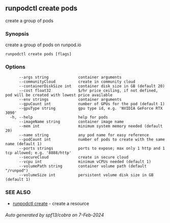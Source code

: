 ## runpodctl create pods

create a group of pods

### Synopsis

create a group of pods on runpod.io

```
runpodctl create pods [flags]
```

### Options

```
      --args string             container arguments
      --communityCloud          create in community cloud
      --containerDiskSize int   container disk size in GB (default 20)
      --cost float32            $/hr price ceiling, if not defined, pod will be created with lowest price available
      --env strings             container arguments
      --gpuCount int            number of GPUs for the pod (default 1)
      --gpuType string          gpu type id, e.g. 'NVIDIA GeForce RTX 3090'
  -h, --help                    help for pods
      --imageName string        container image name
      --mem int                 minimum system memory needed (default 20)
      --name string             any pod name for easy reference
      --podCount int            number of pods to create with the same name (default 1)
      --ports strings           ports to expose; max only 1 http and 1 tcp allowed; e.g. '8888/http'
      --secureCloud             create in secure cloud
      --vcpu int                minimum vCPUs needed (default 1)
      --volumePath string       container volume path (default "/runpod")
      --volumeSize int          persistent volume disk size in GB (default 1)
```

### SEE ALSO

* [runpodctl create](runpodctl_create.md)	 - create a resource

###### Auto generated by spf13/cobra on 7-Feb-2024
